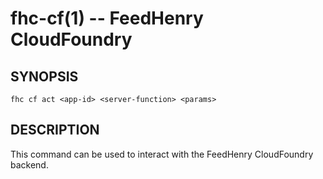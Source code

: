 fhc-cf(1) -- FeedHenry CloudFoundry
===================================

## SYNOPSIS

    fhc cf act <app-id> <server-function> <params>

## DESCRIPTION

This command can be used to interact with the FeedHenry CloudFoundry backend.


